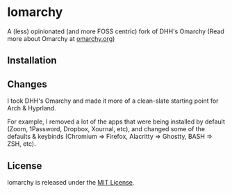 # lomarchy

A (less) opinionated (and more FOSS centric) fork of DHH's Omarchy (Read more about Omarchy at [omarchy.org](https://omarchy.org))

## Installation


## Changes
I took DHH's Omarchy and made it more of a clean-slate starting point for Arch & Hyprland. 

For example, I removed a lot of the apps that were being installed by default (Zoom, 1Password, Dropbox, Xournal, etc), and changed some of the defaults & keybinds (Chromium => Firefox, Alacritty => Ghostty, BASH => ZSH, etc).



## License

lomarchy is released under the [MIT License](https://opensource.org/licenses/MIT).

